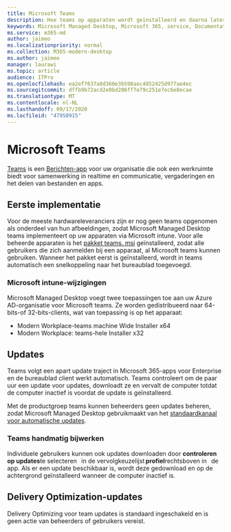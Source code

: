 ```yaml
---
title: Microsoft Teams
description: Hoe teams op apparaten wordt geïnstalleerd en daarna later worden bijgewerkt
keywords: Microsoft Managed Desktop, Microsoft 365, service, Documentatie, apps, line-of-Business-Apps, LOB-apps
ms.service: m365-md
author: jaimeo
ms.localizationpriority: normal
ms.collection: M365-modern-desktop
ms.author: jaimeo
manager: laurawi
ms.topic: article
audience: ITPro
ms.openlocfilehash: ea2ef7637a8d360e3b598aec4852425d977ae4ec
ms.sourcegitcommit: dffb9b72acd2e0bd286ff7e79c251e7ec6e8ecae
ms.translationtype: MT
ms.contentlocale: nl-NL
ms.lasthandoff: 09/17/2020
ms.locfileid: "47950915"
---
```

# <a name="microsoft-teams"></a>Microsoft Teams

[Teams](https://www.microsoft.com/microsoft-365/microsoft-teams/group-chat-software) is een [Berichten-app](https://support.microsoft.com/office/microsoft-teams-basics-6d5f52e6-5306-4096-ac24-c3082b79eaf0) voor uw organisatie die ook een werkruimte biedt voor samenwerking in realtime en communicatie, vergaderingen en het delen van bestanden en apps.

## <a name="initial-deployment"></a>Eerste implementatie

Voor de meeste hardwareleveranciers zijn er nog geen teams opgenomen als onderdeel van hun afbeeldingen, zodat Microsoft Managed Desktop teams implementeert op uw apparaten via Microsoft intune. Voor alle beheerde apparaten is het [pakket teams. msi](https://docs.microsoft.com/MicrosoftTeams/msi-deployment#how-the-microsoft-teams-msi-package-works) geïnstalleerd, zodat alle gebruikers die zich aanmelden bij een apparaat, al Microsoft teams kunnen gebruiken. Wanneer het pakket eerst is geïnstalleerd, wordt in teams automatisch een snelkoppeling naar het bureaublad toegevoegd.

### <a name="microsoft-intune-changes"></a>Microsoft intune-wijzigingen

Microsoft Managed Desktop voegt twee toepassingen toe aan uw Azure AD-organisatie voor Microsoft teams. Ze worden gedistribueerd naar 64-bits-of 32-bits-clients, wat van toepassing is op het apparaat:  

- Modern Workplace-teams machine Wide Installer x64  
- Modern Workplace: teams-hele Installer x32

## <a name="updates"></a>Updates

Teams volgt een apart update traject in Microsoft 365-apps voor Enterprise en de bureaublad client werkt automatisch. Teams controleert om de paar uur een update voor updates, downloadt ze en vervalt de computer totdat de computer inactief is voordat de update is geïnstalleerd.  

Met de productgroep teams kunnen beheerders geen updates beheren, zodat Microsoft Managed Desktop gebruikmaakt van het [standaardkanaal voor automatische updates](https://docs.microsoft.com/microsoftteams/teams-client-update#can-admins-deploy-updates-instead-of-teams-auto-updating).

### <a name="manually-updating-teams"></a>Teams handmatig bijwerken

Individuele gebruikers kunnen ook updates downloaden door **controleren op updates**te selecteren   in de vervolgkeuzelijst **profiel**rechtsboven in   de app. Als er een update beschikbaar is, wordt deze gedownload en op de achtergrond geïnstalleerd wanneer de computer inactief is.

## <a name="delivery-optimization-of-updates"></a>Delivery Optimization-updates

Delivery Optimizing voor team updates is standaard ingeschakeld en is geen actie van beheerders of gebruikers vereist. 